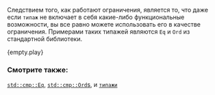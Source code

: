 Следствием того, как работают ограничения, является то, что даже если
`типаж` не включает в себя какие-либо функциональные возможности,
вы все равно можете использовать его в качестве ограничения.
Примерами таких типажей являются `Eq` и `Ord` из стандартной библиотеки.

{empty.play}

### Смотрите также:

[`std::cmp::Eq`][eq], [`std::cmp::Ord`s][ord], и [`типажи`][traits]

[eq]: https://doc.rust-lang.org/std/cmp/trait.Eq.html
[ord]: https://doc.rust-lang.org/std/cmp/trait.Ord.html
[traits]: ../../trait.html
